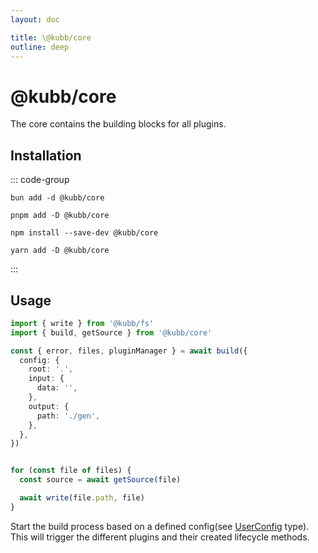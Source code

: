 ```yaml
---
layout: doc

title: \@kubb/core
outline: deep
---
```


# @kubb/core
The core contains the building blocks for all plugins.

## Installation

::: code-group

```shell [bun]
bun add -d @kubb/core
```

```shell [pnpm]
pnpm add -D @kubb/core
```

```shell [npm]
npm install --save-dev @kubb/core
```

```shell [yarn]
yarn add -D @kubb/core
```

:::

## Usage

```typescript
import { write } from '@kubb/fs'
import { build, getSource } from '@kubb/core'

const { error, files, pluginManager } = await build({
  config: {
    root: '.',
    input: {
      data: '',
    },
    output: {
      path: './gen',
    },
  },
})


for (const file of files) {
  const source = await getSource(file)

  await write(file.path, file)
}
```

Start the build process based on a defined config(see [UserConfig](https://github.com/kubb-labs/kubb/blob/main/packages/core/src/config.ts) type).
This will trigger the different plugins and their created lifecycle methods.
